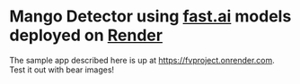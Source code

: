 # Mango Detector using [fast.ai](https://www.fast.ai) models deployed on [Render](https://render.com)

The sample app described here is up at https://fvproject.onrender.com. Test it out with bear images!

